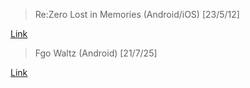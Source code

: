 > Re:Zero Lost in Memories (Android/iOS) [23/5/12]

[Link](https://mega.nz/folder/JUkUCYyQ#UsVjldf_GHWdFG5vGHetTQ)

> Fgo Waltz (Android) [21/7/25]

[Link](https://mega.nz/folder/UUtxzK7Y#-fs2WSVWuFjA15BkyubIAw)

